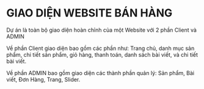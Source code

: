# GIAO DIỆN WEBSITE BÁN HÀNG
<p>Dự án là toàn bộ giao diện hoàn chỉnh của một Website với 2 phần Client và ADMIN</p>
<p>Về phần Client giao diện bao gồm các phần như: Trang chủ, danh mục sản phẩm, chi tiết sản phẩm, giỏ hàng, thanh toán, danh sách bài viết, và chi tiết bài viết.</p>
<p>Về phần ADMIN bao gồm giao diện các thành phần quản lý: Sản phẩm, Bài viết, Đơn Hàng, Trang, Slider.</p>